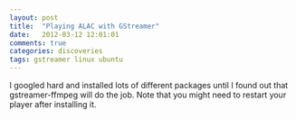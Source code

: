 ```yaml
---
layout: post
title:  "Playing ALAC with GStreamer"
date:   2012-03-12 12:01:01
comments: true
categories: discoveries
tags: gstreamer linux ubuntu
---
```


I googled hard and installed lots of different packages until I found out that gstreamer-ffmpeg will do the job. Note that you might need to restart your player after installing it.